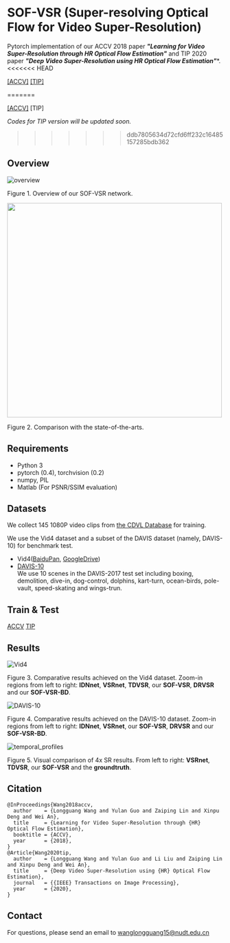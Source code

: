 # SOF-VSR (Super-resolving Optical Flow for Video Super-Resolution)
Pytorch implementation of our ACCV 2018 paper ***"Learning for Video Super-Resolution through HR Optical Flow Estimation"*** and TIP 2020 paper ***"Deep Video Super-Resolution using HR Optical Flow Estimation"****.
<<<<<<< HEAD

[[ACCV]](http://arxiv.org/abs/1809.08573) [[TIP]](http://arxiv.org/abs/2001.02129)

=======

[[ACCV]](http://arxiv.org/abs/1809.08573) [TIP]

*Codes for TIP version will be updated soon.*
>>>>>>> ddb7805634d72cfd6ff232c16485157285bdb362

## Overview
![overview](./Figs/overview.png)

Figure 1. Overview of our SOF-VSR network.

<img width="500" src="https://github.com/LongguangWang/SOF-VSR/blob/master/Figs/temporal_profiles.png"/></div>

Figure 2. Comparison with the state-of-the-arts.

## Requirements
- Python 3
- pytorch (0.4), torchvision (0.2)
- numpy, PIL
- Matlab (For PSNR/SSIM evaluation)

## Datasets
We collect 145 1080P video clips from [the CDVL Database](http://www.cdvl.org) for training.

We use the Vid4 dataset and a subset of the DAVIS dataset (namely, DAVIS-10) for benchmark test.
- Vid4([BaiduPan](https://pan.baidu.com/s/1q947P3mvPaOjTZ5f1kXoTg), [GoogleDrive](https://drive.google.com/file/d/1ayb41qjur19Qq04kQewMHE5U2t-Sbwdw/view?usp=sharing))
- [DAVIS-10](https://davischallenge.org/)  
We use 10 scenes in the DAVIS-2017 test set including boxing, demolition, dive-in, dog-control, dolphins, kart-turn, ocean-birds, pole-vault, speed-skating and wings-trun.

## Train & Test
[ACCV](./ACCV/README.md)
[TIP](./TIP/README.md)

## Results
![Vid4](./Figs/results_Vid4.png)

Figure 3. Comparative results achieved on the Vid4 dataset. Zoom-in regions from left to right: **IDNnet**, **VSRnet**, **TDVSR**, our **SOF-VSR**, **DRVSR** and our **SOF-VSR-BD**. 

![DAVIS-10](./Figs/results_DAVIS.png)

Figure 4. Comparative results achieved on the DAVIS-10 dataset. Zoom-in regions from left to right: **IDNnet**, **VSRnet**, our **SOF-VSR**, **DRVSR** and our **SOF-VSR-BD**. 

![temporal_profiles](./Figs/temporal_profiles.gif)

Figure 5. Visual comparison of 4x SR results. From left to right: **VSRnet**, **TDVSR**, our **SOF-VSR** and the **groundtruth**.

## Citation
```
@InProceedings{Wang2018accv,
  author    = {Longguang Wang and Yulan Guo and Zaiping Lin and Xinpu Deng and Wei An},
  title     = {Learning for Video Super-Resolution through {HR} Optical Flow Estimation},
  booktitle = {ACCV},
  year      = {2018},
}
@Article{Wang2020tip,
  author    = {Longguang Wang and Yulan Guo and Li Liu and Zaiping Lin and Xinpu Deng and Wei An},
  title     = {Deep Video Super-Resolution using {HR} Optical Flow Estimation},
  journal   = {{IEEE} Transactions on Image Processing},
  year      = {2020},
}
```
## Contact
For questions, please send an email to wanglongguang15@nudt.edu.cn
